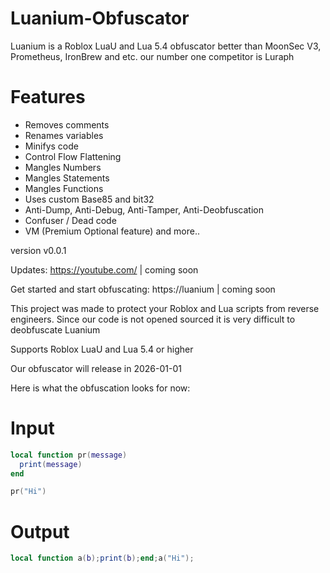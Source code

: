 # Luanium-Obfuscator
Luanium is a Roblox LuaU and Lua 5.4 obfuscator better than MoonSec V3, Prometheus, IronBrew and etc. our number one competitor is Luraph

# Features
* Removes comments
* Renames variables
* Minifys code
* Control Flow Flattening
* Mangles Numbers
* Mangles Statements
* Mangles Functions
* Uses custom Base85 and bit32
* Anti-Dump, Anti-Debug, Anti-Tamper, Anti-Deobfuscation
* Confuser / Dead code 
* VM (Premium Optional feature)
and more..

version v0.0.1

Updates:
https://youtube.com/ | coming soon

Get started and start obfuscating:
https://luanium | coming soon

This project was made to protect your Roblox and Lua scripts from reverse engineers.
Since our code is not opened sourced it is very difficult to deobfuscate Luanium

Supports Roblox LuaU and Lua 5.4 or higher

Our obfuscator will release in 2026-01-01


Here is what the obfuscation looks for now:
# Input
```lua
local function pr(message)
  print(message)
end

pr("Hi")
```

# Output
```lua 
local function a(b);print(b);end;a("Hi");
```
